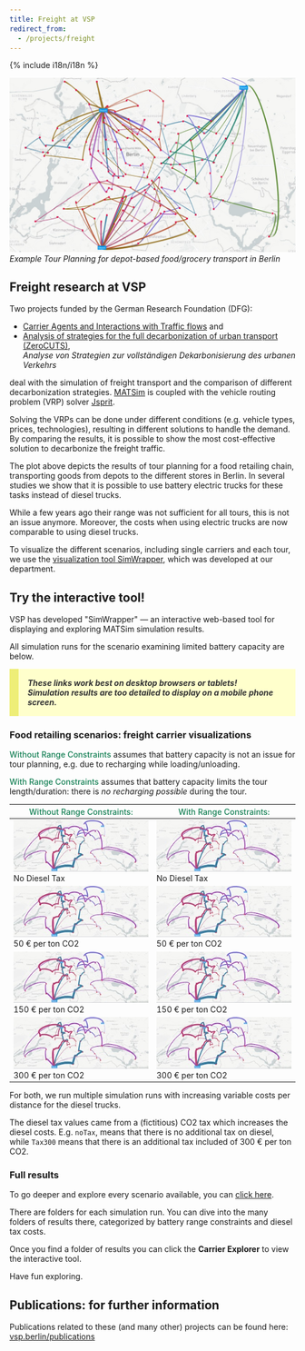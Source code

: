 ```yaml
---
title: Freight at VSP
redirect_from:
  - /projects/freight
---
```


{% include i18n/i18n %}

<div class="invert-images" markdown=1>

![Example Tour Planning for food/grocery transport in Berlin](/assets/images/berlin-freight-depots.jpg)
_Example Tour Planning for depot-based food/grocery transport in Berlin_

## Freight research at VSP

Two projects funded by the German Research Foundation (DFG):
- [Carrier Agents and Interactions with Traffic flows](https://www.tu.berlin/vsp/forschung/projekte/freight-ii) and
- [Analysis of strategies for the full decarbonization of urban transport (ZeroCUTS)](https://www.tu.berlin/vsp/forschung/projekte/zerocuts), <br/>*Analyse von Strategien zur vollständigen Dekarbonisierung des urbanen Verkehrs*

 deal with the simulation of freight transport and the comparison of different decarbonization strategies. [MATSim](https://matsim.org) is coupled with the vehicle routing problem (VRP) solver [Jsprit](https://jsprit.github.io/).

Solving the VRPs can be done under different conditions (e.g. vehicle types, prices, technologies), resulting in different solutions to handle the demand.
By comparing the results, it is possible to show the most cost-effective solution to decarbonize the freight traffic.

The plot above depicts the results of tour planning for a food retailing chain, transporting goods from depots to the different stores in Berlin.
In several studies we show that it is possible to use battery electric trucks for these tasks instead of diesel trucks.

While a few years ago their range was not sufficient for all tours, this is not an issue anymore. Moreover, the costs when using electric trucks are now comparable to using diesel trucks.

To visualize the different scenarios, including single carriers and each tour, we use the [visualization tool SimWrapper](https://vsp.berlin/simwrapper), which was developed at our department.


## Try the interactive tool!

VSP has developed "SimWrapper" — an interactive web-based tool for displaying and exploring MATSim simulation results.

All simulation runs for the scenario examining limited battery capacity are below.

<p style="padding: 1rem; background-color: #ffc; color: #333; border-left: 1rem solid #ee7;">
<b><i>These links work best on desktop browsers or tablets!<br/>Simulation results are too detailed to display on a mobile phone screen.</i></b>
</p>

### Food retailing scenarios: freight carrier visualizations

<span style="color: #158055; font-weight: 500;">Without Range Constraints</span> assumes that battery capacity is not an issue for tour planning, e.g. due to recharging while loading/unloading.

<span style="color: #158055; font-weight: 500;">With Range Constraints</span>  assumes that battery capacity limits the tour length/duration: there is _no recharging possible_ during the tour.

| <span style="color: #158055; font-weight: 500;">Without Range Constraints:</span> | <span style="color: #158055; font-weight: 500;">With Range Constraints:</span> |
|---|---|
| [![No Diesel CO2 Tax](/assets/images/freight-thumbnail.jpg)](https://vsp.berlin/simwrapper/public/de/berlin/projects/freight/foodRetailing_wo_rangeConstraint/71_ICEVBEV_NwCE_BVWP_10000it_DCoff_noTax/viz-carriers.yaml)<br/>No Diesel Tax | [![No Diesel CO2 Tax](/assets/images/freight-thumbnail.jpg)](https://vsp.berlin/simwrapper/public/de/berlin/projects/freight/foodRetailing_with_rangeConstraint/21_ICEVBEV_NwCE_BVWP_10000it_DC_noTax/viz-carriers.yaml)<br/>No Diesel Tax |
| [![50 € per ton CO2](/assets/images/freight-thumbnail.jpg)](https://vsp.berlin/simwrapper/public/de/berlin/projects/freight/foodRetailing_wo_rangeConstraint/73_ICEVBEV_NwCE_BVWP_10000it_DCoff_Tax50/viz-carriers.yaml)<br/>50 € per ton CO2 | [![50 € per ton CO2](/assets/images/freight-thumbnail.jpg)](https://vsp.berlin/simwrapper/public/de/berlin/projects/freight/foodRetailing_with_rangeConstraint/23_ICEVBEV_NwCE_BVWP_10000it_DC_Tax50/viz-carriers.yaml)<br/>50 € per ton CO2 |
|[![150 € per ton CO2](/assets/images/freight-thumbnail.jpg)](https://vsp.berlin/simwrapper/public/de/berlin/projects/freight/foodRetailing_wo_rangeConstraint/75_ICEVBEV_NwCE_BVWP_10000it_DCoff_Tax150/viz-carriers.yaml)<br/>150 € per ton CO2 | [![50 € per ton CO2](/assets/images/freight-thumbnail.jpg)](https://vsp.berlin/simwrapper/public/de/berlin/projects/freight/foodRetailing_with_rangeConstraint/25_ICEVBEV_NwCE_BVWP_10000it_DC_Tax150/viz-carriers.yaml)<br/>150 € per ton CO2 |
| [![300 € per ton CO2](/assets/images/freight-thumbnail.jpg)](https://vsp.berlin/simwrapper/public/de/berlin/projects/freight/foodRetailing_wo_rangeConstraint/78_ICEVBEV_NwCE_BVWP_10000it_DCoff_Tax300/viz-carriers.yaml)<br/>300 € per ton CO2 | [![300 € per ton CO2](/assets/images/freight-thumbnail.jpg)](https://vsp.berlin/simwrapper/public/de/berlin/projects/freight/foodRetailing_with_rangeConstraint/28_ICEVBEV_NwCE_BVWP_10000it_DC_Tax300/viz-carriers.yaml)<br/>300 € per ton CO2 |

</div>

For both, we run multiple simulation runs with increasing variable costs per distance for the diesel trucks.

The diesel tax values came from a (fictitious) CO2 tax which increases the diesel costs. E.g. `noTax`, means that there is no additional tax on diesel, while `Tax300` means that there is an additional tax included of 300 € per ton CO2.

### Full results

To go deeper and explore every scenario available, you can [click here](https://vsp.berlin/simwrapper/public/de/berlin/projects/freight/).

There are folders for each simulation run. You can dive into the many folders of results there, categorized by battery range constraints and diesel tax costs.

Once you find a folder of results you can click the **Carrier Explorer** to view the interactive tool.

Have fun exploring.

## Publications: for further information

Publications related to these (and many other) projects can be found here: [vsp.berlin/publications](https://vsp.berlin/publications/?tags=dfg-carbon-free-traffic,dfg-freight)
